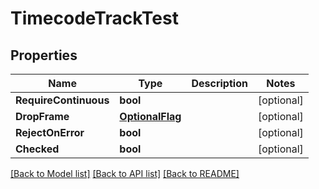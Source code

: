 # TimecodeTrackTest

## Properties

Name | Type | Description | Notes
------------ | ------------- | ------------- | -------------
**RequireContinuous** | **bool** |  | [optional] 
**DropFrame** | [**OptionalFlag**](optional_flag.md) |  | [optional] 
**RejectOnError** | **bool** |  | [optional] 
**Checked** | **bool** |  | [optional] 

[[Back to Model list]](../README.md#documentation-for-models) [[Back to API list]](../README.md#documentation-for-api-endpoints) [[Back to README]](../README.md)


